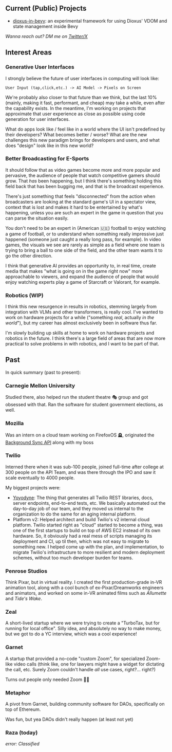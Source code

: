 ## Current (Public) Projects

- [dioxus-in-bevy](https://github.com/carlosdp/dioxus-in-bevy): an experimental framework for using Dioxus' VDOM and state management inside Bevy

_Wanna reach out? DM me on [Twitter/X](https://x.com/the_carlosdp)_

## Interest Areas

### Generative User Interfaces

I strongly believe the future of user interfaces in computing will look like:

```
User Input (tap,click,etc.) -> AI Model -> Pixels on Screen
```

We're probably also closer to that future than we think, but the last 10% (mainly, making it fast, performant, and cheap) may take a while, even after the capability exists. In the meantime, I'm working on projects that approximate that user experience as close as possible using code generation for user interfaces.

What do apps look like / feel like in a world where the UI isn't predefined by their developers? What becomes better / worse? What are the new challenges this new paradigm brings for developers and users, and what does "design" look like in this new world?

### Better Broadcasting for E-Sports

It should follow that as video games become more and more popular and pervasive, the audience of people that watch competitive gamers should grow. That _has_ been happening, but I think there's something holding this field back that has been bugging me, and that is the broadcast experience.

There's just something that feels "disconnected" from the action when broadcasters are looking at the standard game's UI in a spectator view, context that is lost and makes it hard to be entertained by what's happening, unless you are such an expert in the game in question that you can parse the situation easily.

You don't need to be an expert in (American 🇺🇸) football to enjoy watching a game of football, or to understand when something really impressive just happened (someone just caught a really long pass, for example). In video games, the visuals we see are rarely as simple as a field where one team is trying to bring a ball to one side of the field, and the other team wants it to go the other direction.

I think that generative AI provides an opportunity to, in real time, create media that makes "what is going on in the game right now" more approachable to viewers, and expand the audience of people that would enjoy watching experts play a game of Starcraft or Valorant, for example.

### Robotics (WIP)

I think this new resurgence in results in robotics, stemming largely from integration with VLMs and other transformers, is really cool. I've wanted to work on hardware projects for a while ("something _real_, actually _in the world_"), but my career has almost exclusively been in software thus far.

I'm slowly building up skills at home to work on hardware projects and robotics in the future. I think there's a large field of areas that are now more practical to solve problems in with robotics, and I want to be part of that.

## Past

In quick summary (past to present):

### Carnegie Mellon University

Studied there, also helped run the student theatre 🎭 group and got obsessed with that. Ran the software for student government elections, as well.

### Mozilla

Was an intern on a cloud team working on FirefoxOS 🪦, originated the [Background Sync API](https://developer.mozilla.org/en-US/docs/Web/API/Background_Synchronization_API) along with my boss

### Twilio

Interned there when it was sub-100 people, joined full-time after college at 300 people on the API Team, and was there through the IPO and saw it scale eventually to 4000 people.

My biggest projects were:

- [Yoyodyne](https://www.youtube.com/watch?v=rQ3OtuAt9IQ&t=2s&pp=ygUbdHdpbGlvIGNvZGUgdGhhdCBjb2RlcyBjb2Rl): The thing that generates all Twilio REST libraries, docs, server endpoints, end-to-end tests, etc. We basically automated out the day-to-day job of our team, and they moved us internal to the organization to do the same for an aging internal platform.
- Platform v2: Helped architect and build Twilio's v2 internal cloud platform. Twilio started right as "cloud" started to become a thing, was one of the first startups to build on top of AWS EC2 instead of its own hardware. So, it obviously had a real mess of scripts managing its deployment and CI, up til then, which was not easy to migrate to something new. I helped come up with the plan, and implementation, to migrate Twilio's infrastructure to more resilient and modern deployment schemes, without too much developer burden for teams.

### Penrose Studios

Think Pixar, but in virtual reality. I created the first production-grade in-VR animation tool, along with a cool bunch of ex-Pixar/Dreamworks engineers and animators, and worked on some in-VR animated films such as _Allumette_ and _Tide's Wake_.

### Zeal

A short-lived startup where we were trying to create a "TurboTax, but for running for local office". Silly idea, and absolutely no way to make money, but we got to do a YC interview, which was a cool experience!

### Garnet

A startup that provided a no-code "custom Zoom", for specialized Zoom-like video calls (think like, one for lawyers might have a widget for dictating the call, etc. Surely Zoom couldn't handle _all_ use cases, right?... right?)

Turns out people only needed Zoom 🤷‍♂️

### Metaphor

A pivot from Garnet, building community software for DAOs, specifically on top of Ethereum.

Was fun, but yea DAOs didn't really happen (at least not yet)

### Raza (today)

_error: Classified_
